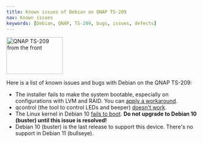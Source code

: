 ```yaml
---
title: Known issues of Debian on QNAP TS-209
nav: Known issues
keywords: [Debian, QNAP, TS-209, bugs, issues, defects]
---
```


<div class="right">
<img src = "../images/r_ts209_front.jpg" class="border" alt="QNAP TS-209 from the front" width="148" height="97" />
</div>

Here is a list of known issues and bugs with Debian on the QNAP TS-209:

* The installer fails to make the system bootable, especially on
configurations with LVM and RAID.  You can [apply a
workaround](../troubleshooting/#bootable).
* qcontrol (the tool to control LEDs and beeper) [doesn't work](http://bugs.debian.org/933294).
* The Linux kernel in Debian 10 [fails to boot](https://bugs.debian.org/908712).  **Do not upgrade to Debian 10 (buster) until this issue is resolved!**
* Debian 10 (buster) is the last release to support this device.  There's no support in Debian 11 (bullseye).

